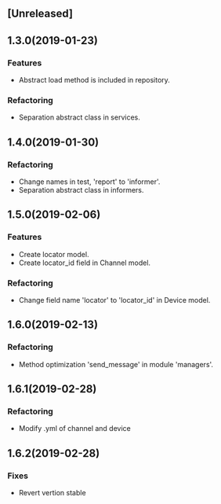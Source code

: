 ## [Unreleased]

## 1.3.0(2019-01-23)

### Features

- Abstract load method is included in repository.

### Refactoring

- Separation abstract class in services.

## 1.4.0(2019-01-30)

### Refactoring

- Change names in test, 'report' to 'informer'.
- Separation abstract class in informers.

## 1.5.0(2019-02-06)

### Features

- Create locator model.
- Create locator_id field in Channel model.

### Refactoring

- Change field name 'locator' to 'locator_id' in Device model.

## 1.6.0(2019-02-13)

### Refactoring

- Method optimization 'send_message' in module 'managers'.

## 1.6.1(2019-02-28)

### Refactoring

- Modify .yml of channel and device

## 1.6.2(2019-02-28)

### Fixes

- Revert vertion stable
